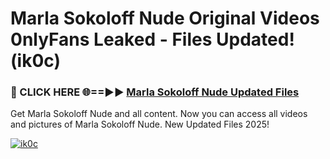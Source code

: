 # Marla Sokoloff Nude Original Videos 0nlyFans Leaked - Files Updated! (ik0c)

<h3>🔴 CLICK HERE 🌐==►► <a href="https://tinyurl.com/52m3yx9h" rel="nofollow">Marla Sokoloff Nude Updated Files</a></h3>

Get Marla Sokoloff Nude and all content. Now you can access all videos and pictures of Marla Sokoloff Nude. New Updated Files 2025!

[![ik0c](https://i.imgur.com/TnHtlc8.gif)](https://tinyurl.com/52m3yx9h)
